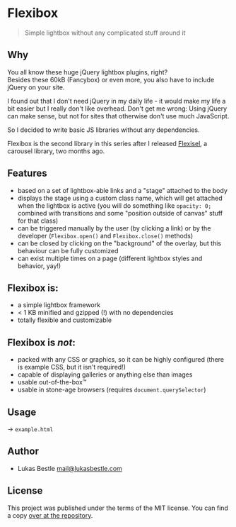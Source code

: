 # Flexibox

> Simple lightbox without any complicated stuff around it

## Why

You all know these huge jQuery lightbox plugins, right?  
Besides these 60kB (Fancybox) or even more, you also have to include jQuery on your site.

I found out that I don't need jQuery in my daily life - it would make my life a bit easier but I really don't like overhead.
Don't get me wrong: Using jQuery can make sense, but not for sites that otherwise don't use much JavaScript.

So I decided to write basic JS libraries without any dependencies.

Flexibox is the second library in this series after I released [Flexisel](https://git.lukasbestle.com/flexijs/flexisel), a carousel library, two months ago.

## Features

- based on a set of lightbox-able links and a "stage" attached to the body
- displays the stage using a custom class name, which will get attached when the lightbox is active (you will do something like `opacity: 0;` combined with transitions and some "position outside of canvas" stuff for that class)
- can be triggered manually by the user (by clicking a link) or by the developer (`Flexibox.open()` and `Flexibox.close()` methods)
- can be closed by clicking on the "background" of the overlay, but this behaviour can be fully customized
- can exist multiple times on a page (different lightbox styles and behavior, yay!)

## Flexibox is:

- a simple lightbox framework
- < 1 KB minified and gzipped (!) with no dependencies
- totally flexible and customizable

## Flexibox is *not*:

- packed with any CSS or graphics, so it can be highly configured (there is example CSS, but it isn't required!)
- capable of displaying galleries or anything else than images
- usable out-of-the-box™
- usable in stone-age browsers (requires `document.querySelector`)

## Usage

→ `example.html`

## Author

- Lukas Bestle <mail@lukasbestle.com>

## License

This project was published under the terms of the MIT license. You can find a copy [over at the repository](https://git.lukasbestle.com/flexijs/flexibox/blob/master/LICENSE.md).
